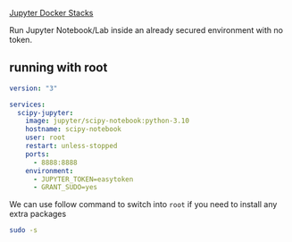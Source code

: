 [Jupyter Docker Stacks](https://jupyter-docker-stacks.readthedocs.io/en/latest/index.html)

Run Jupyter Notebook/Lab inside an already secured environment with no token.


## running with root

```yaml
version: "3"

services:
  scipy-jupyter:
    image: jupyter/scipy-notebook:python-3.10
    hostname: scipy-notebook
    user: root
    restart: unless-stopped
    ports:
      - 8888:8888
    environment:
      - JUPYTER_TOKEN=easytoken
      - GRANT_SUDO=yes
```

We can use follow command to switch into `root` if you need to install any extra packages

```sh
sudo -s
```
